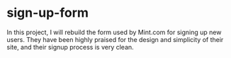 # sign-up-form
In this project, I will rebuild the form used by Mint.com for signing up new users. They have been highly praised for the design and simplicity of their site, and their signup process is very clean.
